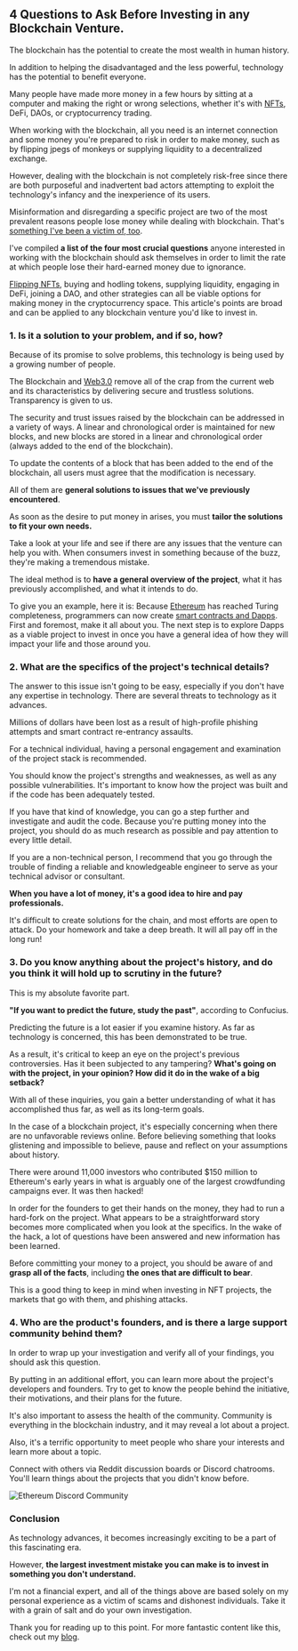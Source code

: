 ## 4 Questions to Ask Before Investing in any Blockchain Venture.

The blockchain has the potential to create the most wealth in human history.

In addition to helping the disadvantaged and the less powerful, technology has the potential to benefit everyone.

Many people have made more money in a few hours by sitting at a computer and making the right or wrong selections, whether it's with [NFTs](https://www.michaelasiedu.com/nfts-greater-physical-art-why-digital-art-will-completely-disrupt-physical-art), DeFi, DAOs, or cryptocurrency trading.

When working with the blockchain, all you need is an internet connection and some money you're prepared to risk in order to make money, such as by flipping jpegs of monkeys or supplying liquidity to a decentralized exchange.

However, dealing with the blockchain is not completely risk-free since there are both purposeful and inadvertent bad actors attempting to exploit the technology's infancy and the inexperience of its users.

Misinformation and disregarding a specific project are two of the most prevalent reasons people lose money while dealing with blockchain. That's [something I've been a victim of, too](https://www.michaelasiedu.com/5-things-ive-learned-since-making-the-switch-to-web30).

I've compiled **a list of the four most crucial questions** anyone interested in working with the blockchain should ask themselves in order to limit the rate at which people lose their hard-earned money due to ignorance.

[Flipping NFTs](https://web3.hashnode.com/how-much-does-it-cost-to-create-an-nft), buying and hodling tokens, supplying liquidity, engaging in DeFi, joining a DAO, and other strategies can all be viable options for making money in the cryptocurrency space.
This article's points are broad and can be applied to any blockchain venture you'd like to invest in.

### 1. Is it a solution to your problem, and if so, how?


Because of its promise to solve problems, this technology is being used by a growing number of people.

The Blockchain and [Web3.0](https://www.michaelasiedu.com/getting-to-the-heart-of-web30-a-practical-guide-to-this-new-raging-evolution) remove all of the crap from the current web and its characteristics by delivering secure and trustless solutions. Transparency is given to us.

The security and trust issues raised by the blockchain can be addressed in a variety of ways. A linear and chronological order is maintained for new blocks, and new blocks are stored in a linear and chronological order (always added to the end of the blockchain).

To update the contents of a block that has been added to the end of the blockchain, all users must agree that the modification is necessary.

All of them are **general solutions to issues that we've previously encountered**.

As soon as the desire to put money in arises, you must **tailor the solutions to fit your own needs.**

Take a look at your life and see if there are any issues that the venture can help you with. When consumers invest in something because of the buzz, they're making a tremendous mistake.

The ideal method is to **have a general overview of the project**, what it has previously accomplished, and what it intends to do.

To give you an example, here it is: Because [Ethereum](https://www.michaelasiedu.com/getting-started-with-ethereum-blockchain-development-with-solidity) has reached Turing completeness, programmers can now create [smart contracts and Dapps](https://www.michaelasiedu.com/the-lifecycle-and-application-of-blockchain-smart-contracts).
First and foremost, make it all about you. The next step is to explore Dapps as a viable project to invest in once you have a general idea of how they will impact your life and those around you.


### 2. What are the specifics of the project's technical details?

The answer to this issue isn't going to be easy, especially if you don't have any expertise in technology.
There are several threats to technology as it advances.

Millions of dollars have been lost as a result of high-profile phishing attempts and smart contract re-entrancy assaults.

For a technical individual, having a personal engagement and examination of the project stack is recommended.

You should know the project's strengths and weaknesses, as well as any possible vulnerabilities.
It's important to know how the project was built and if the code has been adequately tested. 

If you have that kind of knowledge, you can go a step further and investigate and audit the code. Because you're putting money into the project, you should do as much research as possible and pay attention to every little detail.

If you are a non-technical person, I recommend that you go through the trouble of finding a reliable and knowledgeable engineer to serve as your technical advisor or consultant.

**When you have a lot of money, it's a good idea to hire and pay professionals.**

It's difficult to create solutions for the chain, and most efforts are open to attack. Do your homework and take a deep breath. It will all pay off in the long run!


### 3. Do you know anything about the project's history, and do you think it will hold up to scrutiny in the future?

This is my absolute favorite part.

**"If you want to predict the future, study the past"**, according to Confucius.

Predicting the future is a lot easier if you examine history. As far as technology is concerned, this has been demonstrated to be true.

As a result, it's critical to keep an eye on the project's previous controversies. Has it been subjected to any tampering? **What's going on with the project, in your opinion? How did it do in the wake of a big setback?**

With all of these inquiries, you gain a better understanding of what it has accomplished thus far, as well as its long-term goals.

In the case of a blockchain project, it's especially concerning when there are no unfavorable reviews online. Before believing something that looks glistening and impossible to believe, pause and reflect on your assumptions about history.

There were around 11,000 investors who contributed $150 million to Ethereum's early years in what is arguably one of the largest crowdfunding campaigns ever. It was then hacked!

In order for the founders to get their hands on the money, they had to run a hard-fork on the project. What appears to be a straightforward story becomes more complicated when you look at the specifics.
In the wake of the hack, a lot of questions have been answered and new information has been learned. 


Before committing your money to a project, you should be aware of and **grasp all of the facts**, including **the ones that are difficult to bear**. 

This is a good thing to keep in mind when investing in NFT projects, the markets that go with them, and phishing attacks.

### 4. Who are the product's founders, and is there a large support community behind them?

In order to wrap up your investigation and verify all of your findings, you should ask this question.

By putting in an additional effort, you can learn more about the project's developers and founders. Try to get to know the people behind the initiative, their motivations, and their plans for the future.

It's also important to assess the health of the community. Community is everything in the blockchain industry, and it may reveal a lot about a project.

Also, it's a terrific opportunity to meet people who share your interests and learn more about a topic. 

Connect with others via Reddit discussion boards or Discord chatrooms. You'll learn things about the projects that you didn't know before.


![Ethereum Discord Community](https://cdn.hashnode.com/res/hashnode/image/upload/v1647735636733/EI78StMBv.png)


### Conclusion

As technology advances, it becomes increasingly exciting to be a part of this fascinating era.

However, **the largest investment mistake you can make is to invest in something you don't understand.**

I'm not a financial expert, and all of the things above are based solely on my personal experience as a victim of scams and dishonest individuals. Take it with a grain of salt and do your own investigation.

Thank you for reading up to this point. For more fantastic content like this, check out my [blog](https://www.michaelasiedu.com/).